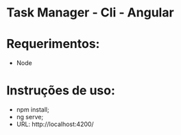 # Task Manager - Cli - Angular

# Requerimentos:
- Node

# Instruções de uso:
- npm install;
- ng serve;
- URL: http://localhost:4200/
